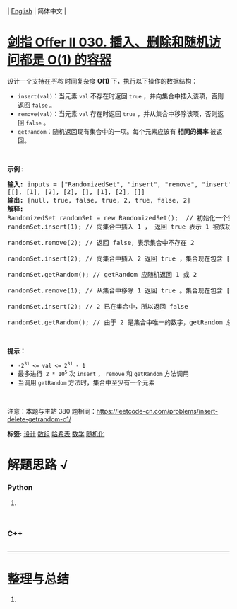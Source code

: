 | [English](README_EN.md) | 简体中文 |

# [剑指 Offer II 030. 插入、删除和随机访问都是 O(1) 的容器](https://leetcode.cn/problems/FortPu)
<p>设计一个支持在<em>平均&nbsp;</em>时间复杂度 <strong>O(1)</strong>&nbsp;下，执行以下操作的数据结构：</p>

<ul>
	<li><code>insert(val)</code>：当元素 <code>val</code> 不存在时返回 <code>true</code>&nbsp;，并向集合中插入该项，否则返回 <code>false</code> 。</li>
	<li><code>remove(val)</code>：当元素 <code>val</code> 存在时返回 <code>true</code>&nbsp;，并从集合中移除该项，否则返回 <code>false</code>&nbsp;。</li>
	<li><code>getRandom</code>：随机返回现有集合中的一项。每个元素应该有&nbsp;<strong>相同的概率&nbsp;</strong>被返回。</li>
</ul>

<p>&nbsp;</p>

<p><strong>示例 :</strong></p>

<pre>
<strong>输入: </strong>inputs = [&quot;RandomizedSet&quot;, &quot;insert&quot;, &quot;remove&quot;, &quot;insert&quot;, &quot;getRandom&quot;, &quot;remove&quot;, &quot;insert&quot;, &quot;getRandom&quot;]
[[], [1], [2], [2], [], [1], [2], []]
<strong>输出: </strong>[null, true, false, true, 2, true, false, 2]
<strong>解释:
</strong>RandomizedSet randomSet = new RandomizedSet();  // 初始化一个空的集合
randomSet.insert(1); // 向集合中插入 1 ， 返回 true 表示 1 被成功地插入

randomSet.remove(2); // 返回 false，表示集合中不存在 2 

randomSet.insert(2); // 向集合中插入 2 返回 true ，集合现在包含 [1,2] 

randomSet.getRandom(); // getRandom 应随机返回 1 或 2 
  
randomSet.remove(1); // 从集合中移除 1 返回 true 。集合现在包含 [2] 

randomSet.insert(2); // 2 已在集合中，所以返回 false 

randomSet.getRandom(); // 由于 2 是集合中唯一的数字，getRandom 总是返回 2 
</pre>

<p>&nbsp;</p>

<p><strong>提示：</strong><meta charset="UTF-8" /></p>

<ul>
	<li><code>-2<sup>31</sup>&nbsp;&lt;= val &lt;= 2<sup>31</sup>&nbsp;- 1</code></li>
	<li>最多进行<code> 2 * 10<sup>5</sup></code> 次&nbsp;<code>insert</code> ， <code>remove</code> 和 <code>getRandom</code> 方法调用</li>
	<li>当调用&nbsp;<code>getRandom</code> 方法时，集合中至少有一个元素</li>
</ul>

<p>&nbsp;</p>

<p><meta charset="UTF-8" />注意：本题与主站 380&nbsp;题相同：<a href="https://leetcode-cn.com/problems/insert-delete-getrandom-o1/">https://leetcode-cn.com/problems/insert-delete-getrandom-o1/</a></p>

**标签:**  [设计](https://leetcode.cn/tag/design) [数组](https://leetcode.cn/tag/array) [哈希表](https://leetcode.cn/tag/hash-table) [数学](https://leetcode.cn/tag/math) [随机化](https://leetcode.cn/tag/randomized) 
# 解题思路 √

### Python

1. 

```python

```


```python

```

### C++

```cpp

```

---



# 整理与总结

1. 